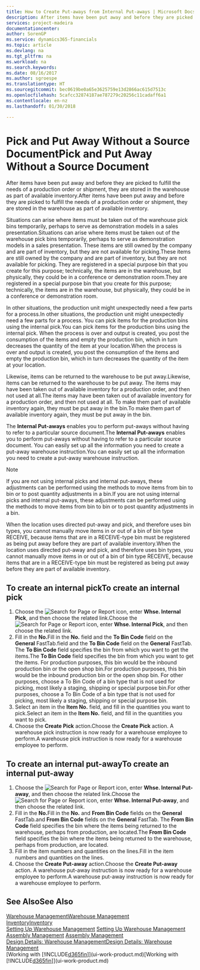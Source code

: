 ```yaml
---
title: How to Create Put-aways from Internal Put-aways | Microsoft Docs
description: After items have been put away and before they are picked to fulfill the needs of a production order or shipment, they are stored in the warehouse as part of available inventory.
services: project-madeira
documentationcenter: 
author: SorenGP
ms.service: dynamics365-financials
ms.topic: article
ms.devlang: na
ms.tgt_pltfrm: na
ms.workload: na
ms.search.keywords: 
ms.date: 08/16/2017
ms.author: sgroespe
ms.translationtype: HT
ms.sourcegitcommit: bec0619be0a65e3625759e13d2866ac615d7513c
ms.openlocfilehash: 5cafcc32874187ae787279c20256c11cadaff6a1
ms.contentlocale: en-nz
ms.lasthandoff: 01/30/2018

---
```

# <a name="pick-and-put-away-without-a-source-document"></a><span data-ttu-id="02daa-103">Pick and Put Away Without a Source Document</span><span class="sxs-lookup"><span data-stu-id="02daa-103">Pick and Put Away Without a Source Document</span></span>
<span data-ttu-id="02daa-104">After items have been put away and before they are picked to fulfill the needs of a production order or shipment, they are stored in the warehouse as part of available inventory.</span><span class="sxs-lookup"><span data-stu-id="02daa-104">After items have been put away and before they are picked to fulfill the needs of a production order or shipment, they are stored in the warehouse as part of available inventory.</span></span>  

<span data-ttu-id="02daa-105">Situations can arise where items must be taken out of the warehouse pick bins temporarily, perhaps to serve as demonstration models in a sales presentation.</span><span class="sxs-lookup"><span data-stu-id="02daa-105">Situations can arise where items must be taken out of the warehouse pick bins temporarily, perhaps to serve as demonstration models in a sales presentation.</span></span> <span data-ttu-id="02daa-106">These items are still owned by the company and are part of inventory, but they are not available for picking.</span><span class="sxs-lookup"><span data-stu-id="02daa-106">These items are still owned by the company and are part of inventory, but they are not available for picking.</span></span> <span data-ttu-id="02daa-107">They are registered in a special purpose bin that you create for this purpose; technically, the items are in the warehouse, but physically, they could be in a conference or demonstration room.</span><span class="sxs-lookup"><span data-stu-id="02daa-107">They are registered in a special purpose bin that you create for this purpose; technically, the items are in the warehouse, but physically, they could be in a conference or demonstration room.</span></span>  

<span data-ttu-id="02daa-108">In other situations, the production unit might unexpectedly need a few parts for a process.</span><span class="sxs-lookup"><span data-stu-id="02daa-108">In other situations, the production unit might unexpectedly need a few parts for a process.</span></span> <span data-ttu-id="02daa-109">You can pick items for the production bins using the internal pick.</span><span class="sxs-lookup"><span data-stu-id="02daa-109">You can pick items for the production bins using the internal pick.</span></span> <span data-ttu-id="02daa-110">When the process is over and output is created, you post the consumption of the items and empty the production bin, which in turn decreases the quantity of the item at your location.</span><span class="sxs-lookup"><span data-stu-id="02daa-110">When the process is over and output is created, you post the consumption of the items and empty the production bin, which in turn decreases the quantity of the item at your location.</span></span>  

<span data-ttu-id="02daa-111">Likewise, items can be returned to the warehouse to be put away.</span><span class="sxs-lookup"><span data-stu-id="02daa-111">Likewise, items can be returned to the warehouse to be put away.</span></span> <span data-ttu-id="02daa-112">The items may have been taken out of available inventory for a production order, and then not used at all.</span><span class="sxs-lookup"><span data-stu-id="02daa-112">The items may have been taken out of available inventory for a production order, and then not used at all.</span></span> <span data-ttu-id="02daa-113">To make them part of available inventory again, they must be put away in the bin.</span><span class="sxs-lookup"><span data-stu-id="02daa-113">To make them part of available inventory again, they must be put away in the bin.</span></span>  

<span data-ttu-id="02daa-114">The **Internal Put-aways** enables you to perform put-aways without having to refer to a particular source document.</span><span class="sxs-lookup"><span data-stu-id="02daa-114">The **Internal Put-aways** enables you to perform put-aways without having to refer to a particular source document.</span></span> <span data-ttu-id="02daa-115">You can easily set up all the information you need to create a put-away warehouse instruction.</span><span class="sxs-lookup"><span data-stu-id="02daa-115">You can easily set up all the information you need to create a put-away warehouse instruction.</span></span>  

> [!NOTE]  
>  <span data-ttu-id="02daa-116">If you are not using internal picks and internal put-aways, these adjustments can be performed using the methods to move items from bin to bin or to post quantity adjustments in a bin.</span><span class="sxs-lookup"><span data-stu-id="02daa-116">If you are not using internal picks and internal put-aways, these adjustments can be performed using the methods to move items from bin to bin or to post quantity adjustments in a bin.</span></span>  
>   
>  <span data-ttu-id="02daa-117">When the location uses directed put-away and pick, and therefore uses bin types, you cannot manually move items in or out of a bin of bin type RECEIVE, because items that are in a RECEIVE-type bin must be registered as being put away before they are part of available inventory.</span><span class="sxs-lookup"><span data-stu-id="02daa-117">When the location uses directed put-away and pick, and therefore uses bin types, you cannot manually move items in or out of a bin of bin type RECEIVE, because items that are in a RECEIVE-type bin must be registered as being put away before they are part of available inventory.</span></span>  

## <a name="to-create-an-internal-pick"></a><span data-ttu-id="02daa-118">To create an internal pick</span><span class="sxs-lookup"><span data-stu-id="02daa-118">To create an internal pick</span></span>  
1.  <span data-ttu-id="02daa-119">Choose the ![Search for Page or Report](media/ui-search/search_small.png "Search for Page or Report icon") icon, enter **Whse. Internal Pick**, and then choose the related link.</span><span class="sxs-lookup"><span data-stu-id="02daa-119">Choose the ![Search for Page or Report](media/ui-search/search_small.png "Search for Page or Report icon") icon, enter **Whse. Internal Pick**, and then choose the related link.</span></span>  
2.  <span data-ttu-id="02daa-120">Fill in the **No.**</span><span class="sxs-lookup"><span data-stu-id="02daa-120">Fill in the **No.**</span></span> <span data-ttu-id="02daa-121">field and the **To Bin Code** field on the **General** FastTab.</span><span class="sxs-lookup"><span data-stu-id="02daa-121">field and the **To Bin Code** field on the **General** FastTab.</span></span> <span data-ttu-id="02daa-122">The **To Bin Code** field specifies the bin from which you want to get the items.</span><span class="sxs-lookup"><span data-stu-id="02daa-122">The **To Bin Code** field specifies the bin from which you want to get the items.</span></span> <span data-ttu-id="02daa-123">For production purposes, this bin would be the inbound production bin or the open shop bin.</span><span class="sxs-lookup"><span data-stu-id="02daa-123">For production purposes, this bin would be the inbound production bin or the open shop bin.</span></span> <span data-ttu-id="02daa-124">For other purposes, choose a To Bin Code of a bin type that is not used for picking, most likely a staging, shipping or special purpose bin.</span><span class="sxs-lookup"><span data-stu-id="02daa-124">For other purposes, choose a To Bin Code of a bin type that is not used for picking, most likely a staging, shipping or special purpose bin.</span></span>  
3.  <span data-ttu-id="02daa-125">Select an item in the **Item No.** field, and fill in the quantities you want to pick.</span><span class="sxs-lookup"><span data-stu-id="02daa-125">Select an item in the **Item No.** field, and fill in the quantities you want to pick.</span></span>  
4. <span data-ttu-id="02daa-126">Choose the **Create Pick** action.</span><span class="sxs-lookup"><span data-stu-id="02daa-126">Choose the **Create Pick** action.</span></span> <span data-ttu-id="02daa-127">A warehouse pick instruction is now ready for a warehouse employee to perform.</span><span class="sxs-lookup"><span data-stu-id="02daa-127">A warehouse pick instruction is now ready for a warehouse employee to perform.</span></span>  

## <a name="to-create-an-internal-put-away"></a><span data-ttu-id="02daa-128">To create an internal put-away</span><span class="sxs-lookup"><span data-stu-id="02daa-128">To create an internal put-away</span></span>  
1.  <span data-ttu-id="02daa-129">Choose the ![Search for Page or Report](media/ui-search/search_small.png "Search for Page or Report icon") icon, enter **Whse. Internal Put-away**, and then choose the related link.</span><span class="sxs-lookup"><span data-stu-id="02daa-129">Choose the ![Search for Page or Report](media/ui-search/search_small.png "Search for Page or Report icon") icon, enter **Whse. Internal Put-away**, and then choose the related link.</span></span>  
2.  <span data-ttu-id="02daa-130">Fill in the **No.**</span><span class="sxs-lookup"><span data-stu-id="02daa-130">Fill in the **No.**</span></span> <span data-ttu-id="02daa-131">and **From Bin Code** fields on the **General** FastTab.</span><span class="sxs-lookup"><span data-stu-id="02daa-131">and **From Bin Code** fields on the **General** FastTab.</span></span> <span data-ttu-id="02daa-132">The **From Bin Code** field specifies the bin where the items being returned to the warehouse, perhaps from production, are located.</span><span class="sxs-lookup"><span data-stu-id="02daa-132">The **From Bin Code** field specifies the bin where the items being returned to the warehouse, perhaps from production, are located.</span></span>  
3.  <span data-ttu-id="02daa-133">Fill in the item numbers and quantities on the lines.</span><span class="sxs-lookup"><span data-stu-id="02daa-133">Fill in the item numbers and quantities on the lines.</span></span>  
4.  <span data-ttu-id="02daa-134">Choose the **Create Put-away** action.</span><span class="sxs-lookup"><span data-stu-id="02daa-134">Choose the **Create Put-away** action.</span></span> <span data-ttu-id="02daa-135">A warehouse put-away instruction is now ready for a warehouse employee to perform.</span><span class="sxs-lookup"><span data-stu-id="02daa-135">A warehouse put-away instruction is now ready for a warehouse employee to perform.</span></span>  

## <a name="see-also"></a><span data-ttu-id="02daa-136">See Also</span><span class="sxs-lookup"><span data-stu-id="02daa-136">See Also</span></span>  
[<span data-ttu-id="02daa-137">Warehouse Management</span><span class="sxs-lookup"><span data-stu-id="02daa-137">Warehouse Management</span></span>](warehouse-manage-warehouse.md)  
[<span data-ttu-id="02daa-138">Inventory</span><span class="sxs-lookup"><span data-stu-id="02daa-138">Inventory</span></span>](inventory-manage-inventory.md)  
<span data-ttu-id="02daa-139">[Setting Up Warehouse Management](warehouse-setup-warehouse.md)   </span><span class="sxs-lookup"><span data-stu-id="02daa-139">[Setting Up Warehouse Management](warehouse-setup-warehouse.md)   </span></span>  
<span data-ttu-id="02daa-140">[Assembly Management](assembly-assemble-items.md)  </span><span class="sxs-lookup"><span data-stu-id="02daa-140">[Assembly Management](assembly-assemble-items.md)  </span></span>  
[<span data-ttu-id="02daa-141">Design Details: Warehouse Management</span><span class="sxs-lookup"><span data-stu-id="02daa-141">Design Details: Warehouse Management</span></span>](design-details-warehouse-management.md)  
<span data-ttu-id="02daa-142">[Working with [!INCLUDE[d365fin](includes/d365fin_md.md)]](ui-work-product.md)</span><span class="sxs-lookup"><span data-stu-id="02daa-142">[Working with [!INCLUDE[d365fin](includes/d365fin_md.md)]](ui-work-product.md)</span></span>

